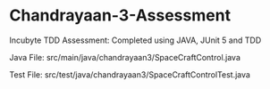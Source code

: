 # Chandrayaan-3-Assessment
Incubyte TDD Assessment: Completed using JAVA, JUnit 5 and TDD

Java File: src/main/java/chandrayaan3/SpaceCraftControl.java

Test File: src/test/java/chandrayaan3/SpaceCraftControlTest.java
